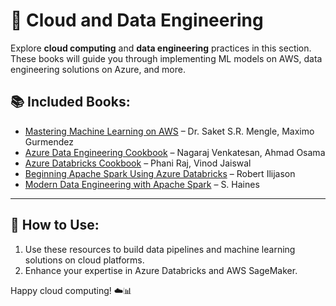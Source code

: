 # 📘 Cloud and Data Engineering

Explore **cloud computing** and **data engineering** practices in this section. These books will guide you through implementing ML models on AWS, data engineering solutions on Azure, and more.

## 📚 Included Books:
- [Mastering Machine Learning on AWS](../path-to-pdf/ML_on_AWS.pdf) – Dr. Saket S.R. Mengle, Maximo Gurmendez  
- [Azure Data Engineering Cookbook](../path-to-pdf/Azure_Data_Engineering_Cookbook.pdf) – Nagaraj Venkatesan, Ahmad Osama  
- [Azure Databricks Cookbook](../path-to-pdf/Azure_Databricks_Cookbook.pdf) – Phani Raj, Vinod Jaiswal  
- [Beginning Apache Spark Using Azure Databricks](../path-to-pdf/Spark_on_Azure.pdf) – Robert Ilijason  
- [Modern Data Engineering with Apache Spark](../path-to-pdf/Modern_Data_Engineering_Spark.pdf) – S. Haines  

---

## 🚀 How to Use:
1. Use these resources to build data pipelines and machine learning solutions on cloud platforms.
2. Enhance your expertise in Azure Databricks and AWS SageMaker.

Happy cloud computing! ☁️📊